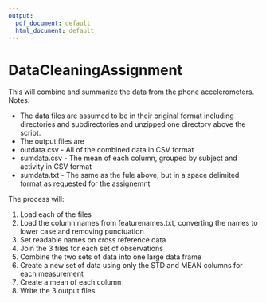 ```yaml
---
output:
  pdf_document: default
  html_document: default
---
```

# DataCleaningAssignment

This will combine and summarize the data from the phone accelerometers.
Notes:

*  The data files are assumed to be in their original format including directories and subdirectories and unzipped one directory above the script.
*  The output files are
  *  outdata.csv - All of the combined data in CSV format
  *  sumdata.csv - The mean of each column, grouped by subject and activity in CSV format
  *  sumdata.txt - The same as the fule above, but in a space delimited format as requested for the assignemnt
   

The process will:

1)  Load each of the files
1)  Load the column names from featurenames.txt, converting the names to lower case and removing punctuation
1)  Set readable names on cross reference data
1)  Join the 3 files for each set of observations
1)  Combine the two sets of data into one large data frame
1)  Create a new set of data using only the STD and MEAN columns for each measurement
1)  Create a mean of each column
1)  Write the 3 output files



